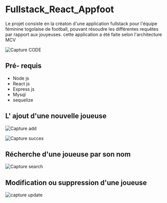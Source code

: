 # Fullstack_React_Appfoot

Le projet consiste en la créaton d'une application fullstack pour l'équipe féminine togolaise de football, pouvant résoudre les différentes requêtes par rapport 
aux jouyeuses. cette application a été faite selon l'architecture MCV

![Capture CODE](https://user-images.githubusercontent.com/102354727/184966022-a3172fba-dc28-4a78-b9da-722370db4fee.PNG)

## Pré- requis

- Node js
- React js
- Express js
- Mysql
- sequelize

## L' ajout d'une nouvelle joueuse

![Capture add](https://user-images.githubusercontent.com/102354727/184966112-426d4bed-f1c4-4949-8323-8eb1e1423b7d.PNG)

![Capture succes](https://user-images.githubusercontent.com/102354727/184966144-a83f0887-d2a3-45cc-9e6e-ef80ce451d01.PNG)


## Récherche d'une joueuse par son nom

![Capture search](https://user-images.githubusercontent.com/102354727/184966179-7028944a-d436-415c-97cc-dc054d6cc47c.PNG)


## Modification ou suppression d'une joueuse

![capture update](https://user-images.githubusercontent.com/102354727/184966230-9af5ca4c-5977-4422-a4be-33adc297c6b8.PNG)
